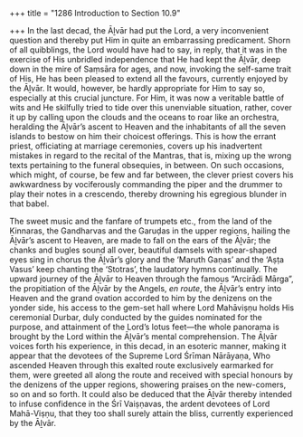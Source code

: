 +++
title = "1286 Introduction to Section 10.9"

+++
In the last decad, the Āḻvār had put the Lord, a very inconvenient question and thereby put Him in quite an embarrassing predicament. Shorn of all quibblings, the Lord would have had to say, in reply, that it was in the exercise of His unbridled independence that He had kept the Āḻvār, deep down in the mire of Saṃsāra for ages, and now, invoking the self-same trait of His, He has been pleased to extend all the favours, currently enjoyed by the Āḻvār. It would, however, be hardly appropriate for Him to say so, especially at this crucial juncture. For Him, it was now a veritable battle of wits and He skilfully tried to tide over this unenviable situation, rather, cover it up by calling upon the clouds and the oceans to roar like an orchestra, heralding the Āḻvār’s ascent to Heaven and the inhabitants of all the seven islands to bestow on him their choicest offerings. This is how the errant priest, officiating at marriage ceremonies, covers up his inadvertent mistakes in regard to the recital of the Mantras, that is, mixing up the wrong texts pertaining to the funeral obsequies, in between. On such occasions, which might, of course, be few and far between, the clever priest covers his awkwardness by vociferously commanding the piper and the drummer to play their notes in a crescendo, thereby drowning his egregious blunder in that babel.

The sweet music and the fanfare of trumpets etc., from the land of the Kinnaras, the Gandharvas and the Garuḍas in the upper regions, hailing the Āḻvār’s ascent to Heaven, are made to fall on the ears of the Āḻvār; the chanks and bugles sound all over, beautiful damsels with spear-shaped eyes sing in chorus the Āḻvār’s glory and the ‘Maruth Gaṇas’ and the ‘Aṣṭa Vasus’ keep chanting the ‘Stotras’, the laudatory hymns continually. The upward journey of the Āḻvār to Heaven through the famous “Arcirādi Mārga”, the propitiation of the Āḻvār by the Angels, *en route*, the Āḻvār’s entry into Heaven and the grand ovation accorded to him by the denizens on the yonder side, his access to the gem-set hall where Lord Mahāviṣṇu holds His ceremonial Durbar, duly conducted by the guides nominated for the purpose, and attainment of the Lord’s lotus feet—the whole panorama is brought by the Lord within the Āḻvār’s mental comprehension. The Āḻvār voices forth his experience, in this decad, in an esoteric manner, making it appear that the devotees of the Supreme Lord Śrīman Nārāyaṇa, Who ascended Heaven through this exalted route exclusively earmarked for them, were greeted all along the route and received with special honours by the denizens of the upper regions, showering praises on the new-comers, so on and so forth. It could also be deduced that the Āḻvār thereby intended to infuse confidence in the Śrī Vaiṣṇavas, the ardent devotees of Lord Mahā-Viṣṇu, that they too shall surely attain the bliss, currently experienced by the Āḻvār.


